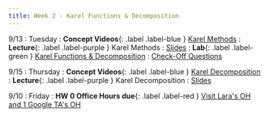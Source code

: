```yaml
---
title: Week 2 - Karel Functions & Decomposition
---
```


9/13
: Tuesday
: **Concept Videos**{: .label .label-blue } [Karel Methods](#)
: **Lecture**{: .label .label-purple } Karel Methods
  : [Slides](#)
: **Lab**{: .label .label-green } [Karel Functions & Decomposition](https://edstem.org/us/courses/24341/lessons/42800)
  : [Check-Off Questions](#)
  
9/15
: Thursday
: **Concept Videos**{: .label .label-blue } [Karel Decomposition](#)
: **Lecture**{: .label .label-purple } Karel Decomposition
  : [Slides](#)

9/10 
: Friday
: **HW 0 Office Hours due**{: .label .label-red } [Visit Lara's OH and 1 Google TA's OH](https://cs151.org/schedule/)
